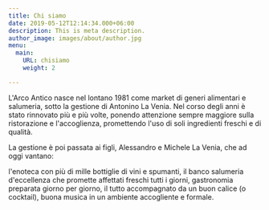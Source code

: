 ```yaml
---
title: Chi siamo
date: 2019-05-12T12:14:34.000+06:00
description: This is meta description.
author_image: images/about/author.jpg
menu:
  main:
    URL: chisiamo
    weight: 2

---
```

L'Arco Antico nasce nel lontano 1981 come market di generi alimentari e salumeria, sotto la gestione di Antonino La Venia. Nel corso degli anni è stato rinnovato più e più volte, ponendo attenzione sempre maggiore sulla ristorazione e l'accoglienza, promettendo l'uso di soli ingredienti freschi e di qualità.


La gestione è poi passata ai figli,  Alessandro e Michele La Venia, che ad oggi vantano:

l'enoteca con più di mille bottiglie di vini e spumanti, il banco salumeria d'eccellenza che promette affettati freschi tutti i giorni, gastronomia preparata giorno per giorno, il tutto accompagnato da un buon calice (o cocktail), buona musica in un ambiente accogliente e formale.